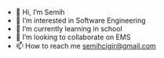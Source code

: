 - 👋 Hi, I’m Semih
- 👀 I’m interested in Software Engineering
- 🌱 I’m currently learning in school 
- 💞️ I’m looking to collaborate on EMS 
- 📫 How to reach me semihcigir@gmail.com

<!---
Semih341/Semih341 is a ✨ special ✨ repository because its `README.md` (this file) appears on your GitHub profile.
You can click the Preview link to take a look at your changes.
--->
